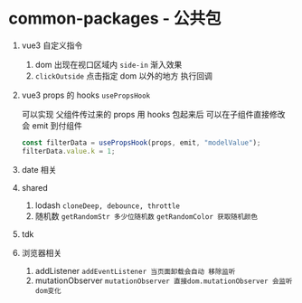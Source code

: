 # common-packages - 公共包

1. vue3 自定义指令

   1. dom 出现在视口区域内 `side-in` 渐入效果
   2. `clickOutside` 点击指定 dom 以外的地方 执行回调

2. vue3 props 的 hooks `usePropsHook`

   可以实现 父组件传过来的 props 用 hooks 包起来后 可以在子组件直接修改 会 emit 到付组件

   ```javascript
   const filterData = usePropsHook(props, emit, "modelValue");
   filterData.value.k = 1;
   ```

3. date 相关

4. shared

   1. lodash `cloneDeep, debounce, throttle`
   2. 随机数 `getRandomStr 多少位随机数` `getRandomColor 获取随机颜色`

5. tdk

6. 浏览器相关
   1. addListener `addEventListener 当页面卸载会自动 移除监听`
   2. mutationObserver `mutationObserver 直接dom.mutationObserver 会监听dom变化`
